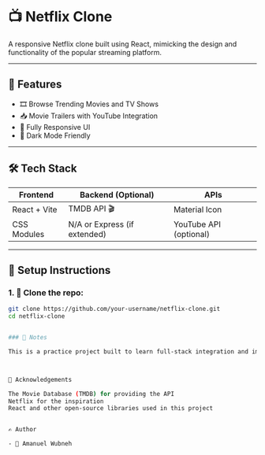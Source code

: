 
# 📺 Netflix Clone

A responsive Netflix clone built using React, mimicking the design and functionality of the popular streaming platform.

---

## 🚀 Features

- 🎞️ Browse Trending Movies and TV Shows
- 📥 Movie Trailers with YouTube Integration
- 📱 Fully Responsive UI
- 🌙 Dark Mode Friendly

---

## 🛠️ Tech Stack

| Frontend      | Backend (Optional) | APIs       |
|---------------|--------------------|------------|
| React + Vite | TMDB API 🎬 | Material Icon| AXIOS|
|  CSS Modules | N/A or Express (if extended) | YouTube API (optional) |

---

## 🧪 Setup Instructions

### 1. 📁 Clone the repo:
```bash
git clone https://github.com/your-username/netflix-clone.git
cd netflix-clone


### 📌 Notes

This is a practice project built to learn full-stack integration and improve React + Node.js skills.



👏 Acknowledgements

The Movie Database (TMDB) for providing the API
Netflix for the inspiration
React and other open-source libraries used in this project


✍️ Author

- 👤 Amanuel Wubneh